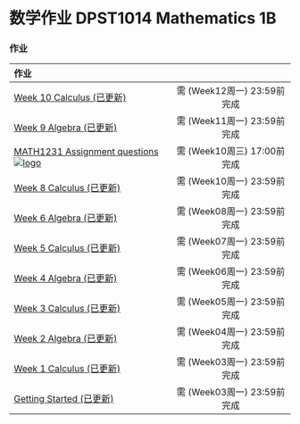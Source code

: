 # 数学作业 DPST1014 Mathematics 1B

### 作业

|作业||
|:-|:-:|
|[Week 10 Calculus (已更新)](/homework/DPST1014/work/week10/)|需 (Week12周一) 23:59前完成|
| [Week 9 Algebra (已更新)](/homework/DPST1014/work/week9/)|需 (Week11周一) 23:59前完成|
| [MATH1231 Assignment questions ![logo](../../../../../logosvg01.svg)](https://unsw.mobius.cloud/1520/5461/assignments/30750)|需 (Week10周三) 17:00前完成|
| [Week 8 Calculus (已更新)](/homework/DPST1014/work/week8/)|需 (Week10周一) 23:59前完成|
| [Week 6 Algebra (已更新)](/homework/DPST1014/work/week6/)|需 (Week08周一) 23:59前完成|
| [Week 5 Calculus (已更新)](/homework/DPST1014/work/week5/)|需 (Week07周一) 23:59前完成|
| [Week 4 Algebra (已更新)](/homework/DPST1014/work/week4/)|需 (Week06周一) 23:59前完成|
| [Week 3 Calculus (已更新)](/homework/DPST1014/work/week3/)|需 (Week05周一) 23:59前完成|
| [Week 2 Algebra (已更新)](/homework/DPST1014/work/week2/)|需 (Week04周一) 23:59前完成|
| [Week 1 Calculus (已更新)](/homework/DPST1014/work/week1/)|需 (Week03周一) 23:59前完成|
| [Getting Started (已更新)](/homework/DPST1014/work/GettingStarted/)|需 (Week03周一) 23:59前完成|